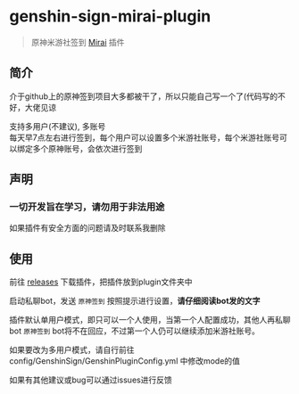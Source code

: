 # genshin-sign-mirai-plugin

> 原神米游社签到 [Mirai](https://github.com/mamoe/mirai) 插件

## 简介
介于github上的原神签到项目大多都被干了，所以只能自己写一个了(代码写的不好，大佬见谅

支持多用户(不建议), 多账号    
每天早7点左右进行签到，每个用户可以设置多个米游社账号，每个米游社账号可以绑定多个原神账号，会依次进行签到

## 声明
### 一切开发旨在学习，请勿用于非法用途
如果插件有安全方面的问题请及时联系我删除

## 使用
前往 [releases](https://github.com/Colter23/genshin-sign-mirai-plugin/releases) 下载插件，把插件放到plugin文件夹中    

启动私聊bot，发送 `原神签到` 按照提示进行设置，**请仔细阅读bot发的文字**

插件默认单用户模式，即只可以一个人使用，当第一个人配置成功，其他人再私聊bot `原神签到` bot将不在回应，不过第一个人仍可以继续添加米游社账号。

如果要改为多用户模式，请自行前往 config/GenshinSign/GenshinPluginConfig.yml 中修改mode的值

如果有其他建议或bug可以通过issues进行反馈














